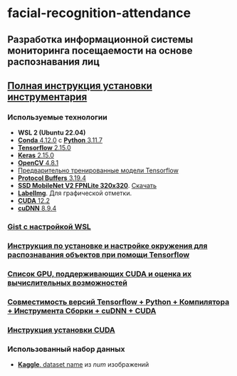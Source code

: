 # facial-recognition-attendance

## Разработка информационной системы мониторинга посещаемости на основе распознавания лиц

## [**Полная инструкция установки инструментария**](https://tensorflow-object-detection-api-tutorial.readthedocs.io/en/latest/install.html)

### Используемые технологии

- **WSL 2 (Ubuntu 22.04)**
- [**Conda** 4.12.0](https://www.anaconda.com/) с [**Python** 3.11.7](https://www.python.org/)
- [**Tensorflow** 2.15.0](https://www.tensorflow.org/)
- [**Keras** 2.15.0](https://keras.io/)
- [**OpenCV** 4.8.1](https://opencv.org/)
- [Предварительно тренированные модели Tensorflow](https://github.com/tensorflow/models)
- [**Protocol Buffers** 3.19.4](https://github.com/protocolbuffers/protobuf/)
- [**SSD MobileNet V2 FPNLite 320x320**](https://github.com/tensorflow/models/blob/master/research/object_detection/configs/tf2/ssd_mobilenet_v2_fpnlite_320x320_coco17_tpu-8.config). [Скачать](http://download.tensorflow.org/models/object_detection/tf2/20200711/ssd_mobilenet_v2_fpnlite_320x320_coco17_tpu-8.tar.gz)
- [**LabelImg**](https://github.com/tzutalin/labelImg). Для графической отметки.
- [**CUDA** 12.2](https://developer.nvidia.com/cuda-11.2.2-download-archive)
- [**cuDNN** 8.9.4](https://developer.nvidia.com/rdp/cudnn-archive)

### [Gist с настройкой WSL](https://gist.github.com/Meirbek-dev/f556979f139ec4a3e346026a9e0246ef)

### [Инструкция по установке и настройке окружения для распознавания объектов при помощи Tensorflow](https://tensorflow-object-detection-api-tutorial.readthedocs.io/en/latest/install.html)

### [Список GPU, поддерживающих CUDA и оценка их вычислительных возможностей](https://developer.nvidia.com/cuda-gpus)

### [Совместимость версий Tensorflow + Python + Компилятора + Инструмента Сборки + cuDNN + CUDA](https://www.tensorflow.org/install/source#gpu_support_2)

### [Инструкция установки CUDA](https://docs.nvidia.com/cuda/archive/11.2.2/cuda-installation-guide-microsoft-windows/index.html)

### Использованный набор данных

- [**Kaggle**. dataset name](https://www.kaggle.com/link) из *num* изображений
